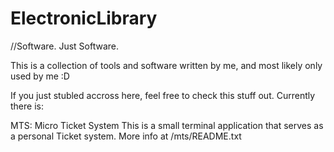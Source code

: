 # ElectronicLibrary
//Software. Just Software.

This is a collection of tools and software written by me, and most likely only used by me :D

If you just stubled accross here, feel free to check this stuff out.
Currently there is:

MTS:
Micro Ticket System
This is a small terminal application that serves as a personal Ticket system. More info at /mts/README.txt




